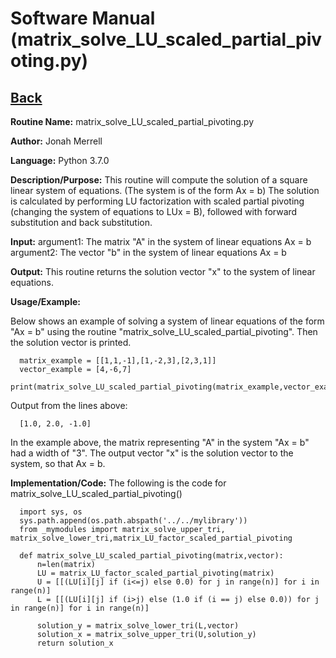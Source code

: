# Software Manual (matrix_solve_LU_scaled_partial_pivoting.py)

## [Back](../)

**Routine Name:**           matrix_solve_LU_scaled_partial_pivoting.py

**Author:** Jonah Merrell

**Language:** Python 3.7.0

**Description/Purpose:** This routine will compute the solution of a square linear system of equations. (The system is of the form Ax = b)
The solution is calculated by performing LU factorization with scaled partial pivoting (changing the system of equations to LUx = B), followed with forward substitution and back substitution.

**Input:** argument1: The matrix "A" in the system of linear equations Ax = b<br>
		   argument2: The vector "b" in the system of linear equations Ax = b

**Output:** This routine returns the solution vector "x" to the system of linear equations.

**Usage/Example:**

Below shows an example of solving a system of linear equations of the form "Ax = b" using the routine "matrix_solve_LU_scaled_partial_pivoting".
 Then the solution vector is printed.

      matrix_example = [[1,1,-1],[1,-2,3],[2,3,1]]
      vector_example = [4,-6,7]
      print(matrix_solve_LU_scaled_partial_pivoting(matrix_example,vector_example))

Output from the lines above:

      [1.0, 2.0, -1.0]

In the example above, the matrix representing "A" in the system "Ax = b" had a width of "3". The output vector "x"
 is the solution vector to the system, so that Ax = b.

**Implementation/Code:** The following is the code for matrix_solve_LU_scaled_partial_pivoting()

      import sys, os
      sys.path.append(os.path.abspath('../../mylibrary'))
      from _mymodules import matrix_solve_upper_tri, matrix_solve_lower_tri,matrix_LU_factor_scaled_partial_pivoting

      def matrix_solve_LU_scaled_partial_pivoting(matrix,vector):
          n=len(matrix)
          LU = matrix_LU_factor_scaled_partial_pivoting(matrix)
          U = [[(LU[i][j] if (i<=j) else 0.0) for j in range(n)] for i in range(n)]
          L = [[(LU[i][j] if (i>j) else (1.0 if (i == j) else 0.0)) for j in range(n)] for i in range(n)]

          solution_y = matrix_solve_lower_tri(L,vector)
          solution_x = matrix_solve_upper_tri(U,solution_y)
          return solution_x
